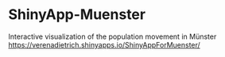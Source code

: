 # ShinyApp-Muenster
Interactive visualization of the population movement in Münster https://verenadietrich.shinyapps.io/ShinyAppForMuenster/
